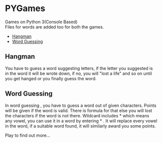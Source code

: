 # PYGames
Games on Python 3(Console Based)<br />
Files for words are added too for both the games.

* [Hangman](#hangman)
* [Word Guessing](#word-guessing)

## Hangman
You have to guess a word suggesting letters, if the letter you suggested is in the word
it will be wrote down, if no, you will "lost a life" and so on until you get hanged
or you finally guess the word.

## Word Guessing 
In word guessing , you have to guess a word out of given characters.
Points will be given if the word is valid.
There is formula for that else you will lost the characters if the word is not there.
Wildcard includes * which means any vowel, you can use it in a word by entering * . It will replace every vowel in the word,  if a suitable word found, it will similarly award you some points. 





Play to find out more...



